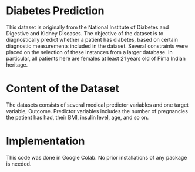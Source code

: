 # Diabetes Prediction 


This dataset is originally from the National Institute of Diabetes and Digestive and Kidney Diseases. The objective of the dataset is to diagnostically predict whether a patient has diabetes, based on certain diagnostic measurements included in the dataset. Several constraints were placed on the selection of these instances from a larger database. In particular, all patients here are females at least 21 years old of Pima Indian heritage.


# Content of the Dataset

The datasets consists of several medical predictor variables and one target variable, Outcome. Predictor variables includes the number of pregnancies the patient has had, their BMI, insulin level, age, and so on.

# Implementation

This code was done in Google Colab. No prior installations of any package is needed.
